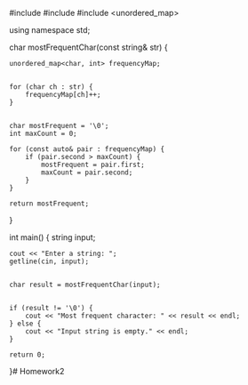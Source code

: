 #include <iostream>
#include <string>
#include <unordered_map>

using namespace std;

char mostFrequentChar(const string& str) {
  
    unordered_map<char, int> frequencyMap;

   
    for (char ch : str) {
        frequencyMap[ch]++;
    }

    
    char mostFrequent = '\0';
    int maxCount = 0;

    for (const auto& pair : frequencyMap) {
        if (pair.second > maxCount) {
            mostFrequent = pair.first;
            maxCount = pair.second;
        }
    }

    return mostFrequent;
}

int main() {
    string input;

  
    cout << "Enter a string: ";
    getline(cin, input);


    char result = mostFrequentChar(input);


    if (result != '\0') {
        cout << "Most frequent character: " << result << endl;
    } else {
        cout << "Input string is empty." << endl;
    }

    return 0;
}# Homework2
